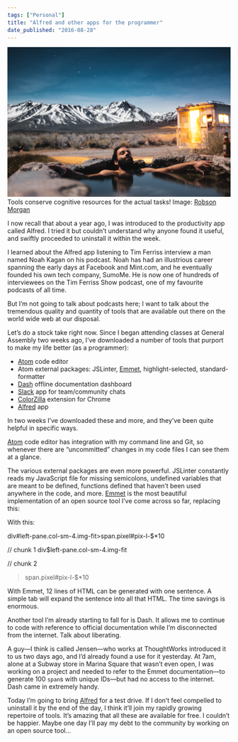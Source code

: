 ```yaml
---
tags: ["Personal"]
title: "Alfred and other apps for the programmer"
date_published: "2016-08-28"
---
```


![relaxing in a pool by snow mountains](images/chilling-1024x683.jpeg) Tools conserve cognitive resources for the actual tasks! Image: [Robson Morgan](https://unsplash.com/@robsonhmorgan)

I now recall that about a year ago, I was introduced to the productivity app called Alfred. I tried it but couldn’t understand why anyone found it useful, and swiftly proceeded to uninstall it within the week.

I learned about the Alfred app listening to Tim Ferriss interview a man named Noah Kagan on his podcast. Noah has had an illustrious career spanning the early days at Facebook and Mint.com, and he eventually founded his own tech company, SumoMe. He is now one of hundreds of interviewees on the Tim Ferriss Show podcast, one of my favourite podcasts of all time.

But I’m not going to talk about podcasts here; I want to talk about the tremendous quality and quantity of tools that are available out there on the world wide web at our disposal.

Let’s do a stock take right now. Since I began attending classes at General Assembly two weeks ago, I’ve downloaded a number of tools that purport to make my life better (as a programmer):

- [Atom](https://atom.io/) code editor
- Atom external packages: JSLinter, [Emmet](http://emmet.io/), highlight-selected, standard-formatter
- [Dash](https://kapeli.com/dash) offline documentation dashboard
- [Slack](https://slack.com/) app for team/community chats
- [ColorZilla](https://chrome.google.com/webstore/detail/colorzilla/bhlhnicpbhignbdhedgjhgdocnmhomnp?hl=en) extension for Chrome
- [Alfred](https://www.alfredapp.com/) app

In two weeks I’ve downloaded these and more, and they’ve been quite helpful in specific ways.

[Atom](http://www.atom.io) code editor has integration with my command line and Git, so whenever there are “uncommitted” changes in my code files I can see them at a glance.

The various external packages are even more powerful. JSLinter constantly reads my JavaScript file for missing semicolons, undefined variables that are meant to be defined, functions defined that haven’t been used anywhere in the code, and more. [Emmet](http://emmet.io/) is the most beautiful implementation of an open source tool I’ve come across so far, replacing this:

<div id="left-pane" class="col-sm-4 img-fit">
 <span class="pixel" id="pix-l-1"></span>
 <span class="pixel" id="pix-l-2"></span>
 <span class="pixel" id="pix-l-3"></span>
 <span class="pixel" id="pix-l-4"></span>
 <span class="pixel" id="pix-l-5"></span>
 <span class="pixel" id="pix-l-6"></span>
 <span class="pixel" id="pix-l-7"></span>
 <span class="pixel" id="pix-l-8"></span>
 <span class="pixel" id="pix-l-9"></span>
 <span class="pixel" id="pix-l-10"></span>
</div>

With this:

div#left-pane.col-sm-4.img-fit>span.pixel#pix-l-$\*10

// chunk 1
div$left-pane.col-sm-4.img-fit 

// chunk 2
>span.pixel#pix-l-$\*10

With Emmet, 12 lines of HTML can be generated with one sentence. A simple tab will expand the sentence into all that HTML. The time savings is enormous.

Another tool I’m already starting to fall for is Dash. It allows me to continue to code with reference to official documentation while I’m disconnected from the internet. Talk about liberating.

A guy—I think is called Jensen—who works at ThoughtWorks introduced it to us two days ago, and I’d already found a use for it yesterday. At 7am, alone at a Subway store in Marina Square that wasn’t even open, I was working on a project and needed to refer to the Emmet documentation—to generate 100 `span`s with unique IDs—but had no access to the internet. Dash came in extremely handy.

Today I’m going to bring [Alfred](http://www.alfredapp.com) for a test drive. If I don’t feel compelled to uninstall it by the end of the day, I think it’ll join my rapidly growing repertoire of tools. It’s amazing that all these are available for free. I couldn’t be happier. Maybe one day I’ll pay my debt to the community by working on an open source tool…
